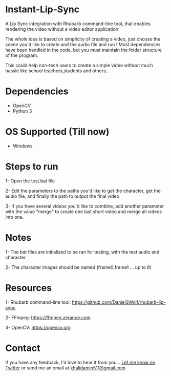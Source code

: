 # Instant-Lip-Sync
A Lip Sync integration with Rhubarb command-line tool, that enables rendering the video without a video editor application

The whole idea is based on simplicity of creating a video, just choose the scene you'd like to create and the audio file and run !
Most dependencies have been handled in the code, but you must maintain the folder structure of the program.

This could help non-tech users to create a simple video without much hassle like school teachers,students and others..

# Dependencies
- OpenCV
- Python 3

# OS Supported (Till now)
- Windows

# Steps to run
1- Open the test.bat file

2- Edit the parameters to the paths you'd like to get the character, get the audio file, and finally the path to output the final video

3- If you have several videos you'd like to combine, add another parameter with the value "merge" to create one last short video and merge all videos into one.

# Notes
1- The bat files are initialized to be ran for testing, with the test audio and character

2- The character images should be named (frame0,frame1 ... up to 8)


# Resources
1- Rhubarb command-line tool: https://github.com/DanielSWolf/rhubarb-lip-sync

2- FFmpeg: https://ffmpeg.zeranoe.com 

3- OpenCV: https://opencv.org 

# Contact

If you have any feedback, I'd love to hear it from you .. <a href="https://twitter.com/khalidamin51">Let me know on Twitter</a> or send me an email at khalidamin511@gmail.com
